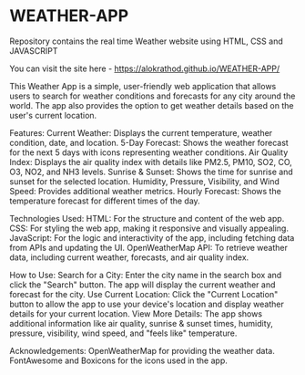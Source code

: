 # WEATHER-APP
Repository contains the real time Weather website using HTML, CSS and JAVASCRIPT

You can visit the site here - https://alokrathod.github.io/WEATHER-APP/

This Weather App is a simple, user-friendly web application that allows users to search for weather conditions and forecasts for any city around the world. The app also provides the option to get weather details based on the user's current location.

Features:
Current Weather: Displays the current temperature, weather condition, date, and location.
5-Day Forecast: Shows the weather forecast for the next 5 days with icons representing weather conditions.
Air Quality Index: Displays the air quality index with details like PM2.5, PM10, SO2, CO, O3, NO2, and NH3 levels.
Sunrise & Sunset: Shows the time for sunrise and sunset for the selected location.
Humidity, Pressure, Visibility, and Wind Speed: Provides additional weather metrics.
Hourly Forecast: Shows the temperature forecast for different times of the day.

Technologies Used:
HTML: For the structure and content of the web app.
CSS: For styling the web app, making it responsive and visually appealing.
JavaScript: For the logic and interactivity of the app, including fetching data from APIs and updating the UI.
OpenWeatherMap API: To retrieve weather data, including current weather, forecasts, and air quality index.

How to Use:
Search for a City: Enter the city name in the search box and click the "Search" button. The app will display the current weather and forecast for the city.
Use Current Location: Click the "Current Location" button to allow the app to use your device's location and display weather details for your current location.
View More Details: The app shows additional information like air quality, sunrise & sunset times, humidity, pressure, visibility, wind speed, and "feels like" temperature.

Acknowledgements:
OpenWeatherMap for providing the weather data.
FontAwesome and Boxicons for the icons used in the app.
